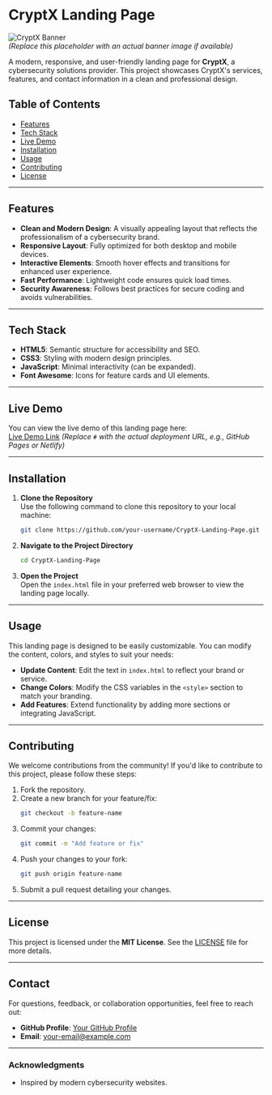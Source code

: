 # CryptX Landing Page

![CryptX Banner](https://via.placeholder.com/800x200)  
*(Replace this placeholder with an actual banner image if available)*

A modern, responsive, and user-friendly landing page for **CryptX**, a cybersecurity solutions provider. This project showcases CryptX's services, features, and contact information in a clean and professional design.

## Table of Contents

- [Features](#features)
- [Tech Stack](#tech-stack)
- [Live Demo](#live-demo)
- [Installation](#installation)
- [Usage](#usage)
- [Contributing](#contributing)
- [License](#license)

---

## Features

- **Clean and Modern Design**: A visually appealing layout that reflects the professionalism of a cybersecurity brand.
- **Responsive Layout**: Fully optimized for both desktop and mobile devices.
- **Interactive Elements**: Smooth hover effects and transitions for enhanced user experience.
- **Fast Performance**: Lightweight code ensures quick load times.
- **Security Awareness**: Follows best practices for secure coding and avoids vulnerabilities.

---

## Tech Stack

- **HTML5**: Semantic structure for accessibility and SEO.
- **CSS3**: Styling with modern design principles.
- **JavaScript**: Minimal interactivity (can be expanded).
- **Font Awesome**: Icons for feature cards and UI elements.

---

## Live Demo

You can view the live demo of this landing page here:  
[Live Demo Link](#) *(Replace `#` with the actual deployment URL, e.g., GitHub Pages or Netlify)*

---

## Installation

1. **Clone the Repository**  
   Use the following command to clone this repository to your local machine:
   ```bash
   git clone https://github.com/your-username/CryptX-Landing-Page.git
   ```

2. **Navigate to the Project Directory**  
   ```bash
   cd CryptX-Landing-Page
   ```

3. **Open the Project**  
   Open the `index.html` file in your preferred web browser to view the landing page locally.

---

## Usage

This landing page is designed to be easily customizable. You can modify the content, colors, and styles to suit your needs:

- **Update Content**: Edit the text in `index.html` to reflect your brand or service.
- **Change Colors**: Modify the CSS variables in the `<style>` section to match your branding.
- **Add Features**: Extend functionality by adding more sections or integrating JavaScript.

---

## Contributing

We welcome contributions from the community! If you'd like to contribute to this project, please follow these steps:

1. Fork the repository.
2. Create a new branch for your feature/fix:
   ```bash
   git checkout -b feature-name
   ```
3. Commit your changes:
   ```bash
   git commit -m "Add feature or fix"
   ```
4. Push your changes to your fork:
   ```bash
   git push origin feature-name
   ```
5. Submit a pull request detailing your changes.

---

## License

This project is licensed under the **MIT License**. See the [LICENSE](LICENSE) file for more details.

---

## Contact

For questions, feedback, or collaboration opportunities, feel free to reach out:

- **GitHub Profile**: [Your GitHub Profile](https://github.com/your-username)  
- **Email**: your-email@example.com  

---

### Acknowledgments

- Inspired by modern cybersecurity websites.
